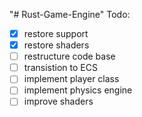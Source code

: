 "# Rust-Game-Engine" 
Todo:
- [x] restore support
- [x] restore shaders
- [ ] restructure code base
- [ ] transistion to ECS
- [ ] implement player class
- [ ] implement physics engine
- [ ] improve shaders
